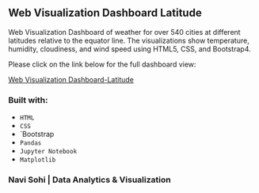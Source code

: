 ## Web Visualization Dashboard Latitude

Web Visualization Dashboard of weather for over 540 cities at different latitudes relative to the equator line. The visualizations show temperature, humidity, cloudiness, and wind speed using HTML5, CSS, and Bootstrap4.

Please click on the link below for the full dashboard view:

[Web Visualization Dashboard-Latitude](https://plainjane20.github.io/Web-Visualization-Dashboard-Latitude/)

### Built with:
* `HTML`
* `CSS`
* `Bootstrap
* `Pandas`
* `Jupyter Notebook`
* `Matplotlib`

### Navi Sohi | Data Analytics & Visualization
